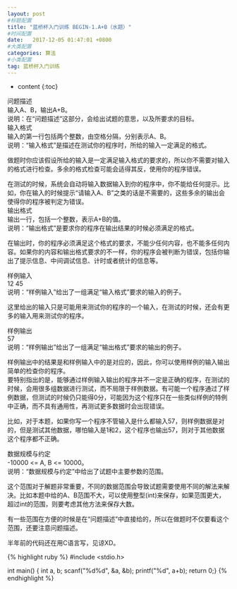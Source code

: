 ```yaml
---
layout: post
#标题配置
title: "蓝桥杯入门训练 BEGIN-1.A+B（水题）"
#时间配置
date:   2017-12-05 01:47:01 +0800
#大类配置
categories: 算法
#小类配置
tag: 蓝桥杯入门训练
---
```


* content
{:toc}


问题描述  
输入A、B，输出A+B。  
说明：在“问题描述”这部分，会给出试题的意思，以及所要求的目标。  
输入格式  
输入的第一行包括两个整数，由空格分隔，分别表示A、B。  
说明：“输入格式”是描述在测试你的程序时，所给的输入一定满足的格式。  
  
做题时你应该假设所给的输入是一定满足输入格式的要求的，所以你不需要对输入的格式进行检查。多余的格式检查可能会适得其反，使用你的程序错误。  

在测试的时候，系统会自动将输入数据输入到你的程序中，你不能给任何提示。比如，你在输入的时候提示“请输入A、B”之类的话是不需要的，这些多余的输出会使得你的程序被判定为错误。  
输出格式  
输出一行，包括一个整数，表示A+B的值。  
说明：“输出格式”是要求你的程序在输出结果的时候必须满足的格式。  

在输出时，你的程序必须满足这个格式的要求，不能少任何内容，也不能多任何内容。如果你的内容和输出格式要求的不一样，你的程序会被判断为错误，包括你输出了提示信息、中间调试信息、计时或者统计的信息等。  

样例输入  
12 45  
说明：“样例输入”给出了一组满足“输入格式”要求的输入的例子。  

这里给出的输入只是可能用来测试你的程序的一个输入，在测试的时候，还会有更多的输入用来测试你的程序。  

样例输出  
57  
说明：“样例输出”给出了一组满足“输出格式”要求的输出的例子。  

样例输出中的结果是和样例输入中的是对应的，因此，你可以使用样例的输入输出简单的检查你的程序。  
要特别指出的是，能够通过样例输入输出的程序并不一定是正确的程序，在测试的时候，会用很多组数据进行测试，而不局限于样例数据。有可能一个程序通过了样例数据，但测试的时候仍只能得0分，可能因为这个程序只在一些类似样例的特例中正确，而不具有通用性，再测试更多数据时会出现错误。  

比如，对于本题，如果你写一个程序不管输入是什么都输入57，则样例数据是对的，但是测试其他数据，哪怕输入是1和2，这个程序也输出57，则对于其他数据这个程序都不正确。  

数据规模与约定  
-10000 <= A, B <= 10000。  
说明：“数据规模与约定”中给出了试题中主要参数的范围。  

这个范围对于解题非常重要，不同的数据范围会导致试题需要使用不同的解法来解决。比如本题中给的A、B范围不大，可以使用整型(int)来保存，如果范围更大，超过int的范围，则要考虑其他方法来保存大数。  

有一些范围在方便的时候是在“问题描述”中直接给的，所以在做题时不仅要看这个范围，还要注意问题描述。  
  
  
  
  
  
半年前的代码还在用C语言写，见谅XD。
  
  

  
{% highlight ruby %}
#include <stdio.h>
 
int main()
{
    int a, b;
    scanf("%d%d", &a, &b);
    printf("%d", a+b);
	return 0;}
{% endhighlight %}